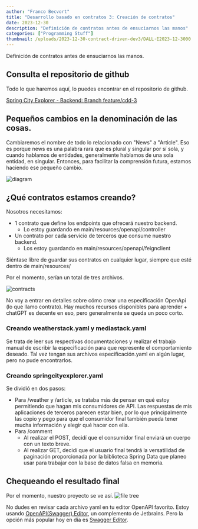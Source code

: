 ```yaml
---
author: "Franco Becvort"
title: "Desarrollo basado en contratos 3: Creación de contratos"
date: 2023-12-30
description: "Definición de contratos antes de ensuciarnos las manos"
categories: ["Programming Stuff"]
thumbnail: /uploads/2023-12-30-contract-driven-dev3/DALL·E2023-12-3000.31.56.png
---
```


Definición de contratos antes de ensuciarnos las manos.

## Consulta el repositorio de github

Todo lo que haremos aquí, lo puedes encontrar en el repositorio de github.

[Spring City Explorer - Backend: Branch feature/cdd-3](https://github.com/franBec/springcityexplorer-backend/tree/feature/cdd-3)

## Pequeños cambios en la denominación de las cosas.

Cambiaremos el nombre de todo lo relacionado con "News" a "Article". Eso es porque news es una palabra rara que es plural y singular por sí sola, y cuando hablamos de entidades, generalmente hablamos de una sola entidad, en singular. Entonces, para facilitar la comprensión futura, estamos haciendo ese pequeño cambio.

![diagram](/uploads/2023-12-30-contract-driven-dev3/Untitled-2023-04-13-2132.png)

## ¿Qué contratos estamos creando?

Nosotros necesitamos:

- 1 contrato que define los endpoints que ofrecerá nuestro backend.
  - Lo estoy guardando en main/resources/openapi/controller
- Un contrato por cada servicio de terceros que consume nuestro backend.
  - Los estoy guardando en main/resources/openapi/feignclient

Siéntase libre de guardar sus contratos en cualquier lugar, siempre que esté dentro de main/resources/

Por el momento, serían un total de tres archivos.

![contracts](/uploads/2023-12-30-contract-driven-dev3/Untitled-2023-12-30-1241.png)

No voy a entrar en detalles sobre cómo crear una especificación OpenApi (lo que llamo contrato). Hay muchos recursos disponibles para aprender + chatGPT es decente en eso, pero generalmente se queda un poco corto.

### Creando weatherstack.yaml y mediastack.yaml

Se trata de leer sus respectivas documentaciones y realizar el trabajo manual de escribir la especificación para que represente el comportamiento deseado. Tal vez tengan sus archivos especificación.yaml en algún lugar, pero no pude encontrarlos.

### Creando springcityexplorer.yaml

Se dividió en dos pasos:

- Para /weather y /article, se trataba más de pensar en qué estoy permitiendo que hagan mis consumidores de API. Las respuestas de mis aplicaciones de terceros parecen estar bien, por lo que principalmente las copio y pego para que el consumidor final también pueda tener mucha información y elegir qué hacer con ella.
- Para /comment
  - Al realizar el POST, decidí que el consumidor final enviará un cuerpo con un texto breve.
  - Al realizar GET, decidí que el usuario final tendrá la versatilidad de paginación proporcionada por la biblioteca Spring Data que planeo usar para trabajar con la base de datos falsa en memoria.

## Chequeando el resultado final

Por el momento, nuestro proyecto se ve así.
![file tree](/uploads/2023-12-30-contract-driven-dev3/Screenshot2023-12-30131549.png)

No dudes en revisar cada archivo yaml en tu editor OpenAPI favorito. Estoy usando [OpenAPI ​(Swagger)​ Editor](https://plugins.jetbrains.com/plugin/14837-openapi-swagger-editor), un complemento de Jetbrains. Pero la opción más popular hoy en día es [Swagger Editor](https://editor.swagger.io/).
